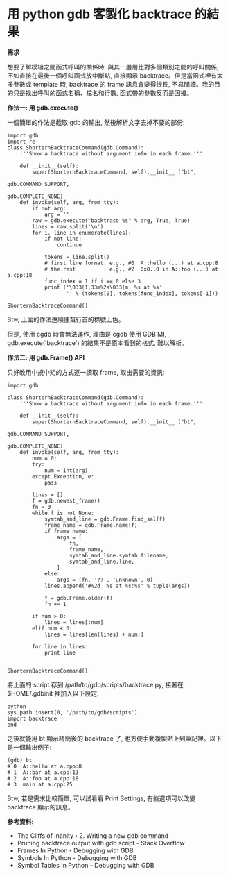# 用 python gdb 客製化 backtrace 的結果


**需求**

想要了解模組之間函式呼叫的關係時, 與其一層層比對多個類別之間的呼叫關係, 不如直接在最後一個呼叫函式放中斷點, 直接顯示 backtrace。但是當函式裡有太多參數或 template 時, backtrace 的 frame 訊息會變得很長, 不易閱讀。我的目的只是找出呼叫的函式名稱、檔名和行數, 函式帶的參數反而是困擾。

**作法一: 用 gdb.execute()**

一個簡單的作法是截取 gdb 的輸出, 然後解析文字去掉不要的部份:
```
import gdb
import re
class ShorternBacktraceCommand(gdb.Command):
    '''Show a backtrace without argument info in each frame.'''

    def __init__(self):
        super(ShorternBacktraceCommand, self).__init__ ("bt",
                                                        gdb.COMMAND_SUPPORT,
                                                        gdb.COMPLETE_NONE)
    def invoke(self, arg, from_tty):
        if not arg:
            arg = ''
        raw = gdb.execute("backtrace %s" % arg, True, True)
        lines = raw.split('\n')
        for i, line in enumerate(lines):
            if not line:
                continue

            tokens = line.split()
            # first line format: e.g., #0  A::hello (...) at a.cpp:8
            # the rest         : e.g., #2  0x0..0 in A::foo (...) at a.cpp:18
            func_index = 1 if i == 0 else 3
            print ('\033[1;33m%2s\033[m  %s at %s'
                   '' % (tokens[0], tokens[func_index], tokens[-1]))

ShorternBacktraceCommand()
```

Btw, 上面的作法還順便幫行首的標號上色。

但是, 使用 cgdb 時會無法運作, 理由是 cgdb 使用 GDB MI, gdb.execute('backtrace') 的結果不是原本看到的格式, 難以解析。

**作法二: 用 gdb.Frame() API**

只好改用中規中矩的方式逐一讀取 frame, 取出需要的資訊:
```
import gdb

class ShorternBacktraceCommand(gdb.Command):
    '''Show a backtrace without argument info in each frame.'''

    def __init__(self):
        super(ShorternBacktraceCommand, self).__init__ ("bt",
                                                        gdb.COMMAND_SUPPORT,
                                                        gdb.COMPLETE_NONE)
    def invoke(self, arg, from_tty):
        num = 0;
        try:
            num = int(arg)
        except Exception, e:
            pass

        lines = []
        f = gdb.newest_frame()
        fn = 0
        while f is not None:
            symtab_and_line = gdb.Frame.find_sal(f)
            frame_name = gdb.Frame.name(f)
            if frame_name:
                args = [
                    fn,
                    frame_name,
                    symtab_and_line.symtab.filename,
                    symtab_and_line.line,
                ]
            else:
                args = [fn, '??', 'unknown', 0]
            lines.append('#%2d  %s at %s:%s' % tuple(args))

            f = gdb.Frame.older(f)
            fn += 1

        if num > 0:
            lines = lines[:num]
        elif num < 0:
            lines = lines[len(lines) + num:]

        for line in lines:
            print line


ShorternBacktraceCommand()
```

將上面的 script 存到 /path/to/gdb/scripts/backtrace.py, 接著在 $HOME/.gdbinit 裡加入以下設定:

```
python
sys.path.insert(0, '/path/to/gdb/scripts')
import backtrace
end
```

之後就能用 bt 顯示精簡後的 backtrace 了, 也方便手動複製貼上到筆記裡。以下是一個輸出例子:

```
(gdb) bt
# 0  A::hello at a.cpp:8
# 1  A::bar at a.cpp:13
# 2  A::foo at a.cpp:18
# 3  main at a.cpp:25
```

Btw, 若是需求比較簡單, 可以試看看 Print Settings, 有些選項可以改變 backtrace 顯示的訊息。

**參考資料:**

- The Cliffs of Inanity › 2. Writing a new gdb command
- Pruning backtrace output with gdb script - Stack Overflow
- Frames In Python - Debugging with GDB
- Symbols In Python - Debugging with GDB
- Symbol Tables In Python - Debugging with GDB
